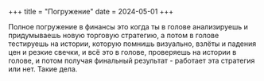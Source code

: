 +++
title = "Погружение"
date = 2024-05-01
+++

Полное погружение в финансы это когда ты в голове анализируешь и придумываешь новую торговую стратегию, а потом в голове тестируешь на истории, которую помнишь визуально, взлёты и падения цен и резкие свечки, и всё это в голове, проверяешь на истории в голове, и потом получая финальный результат - работает эта стратегия или нет. Такие дела.